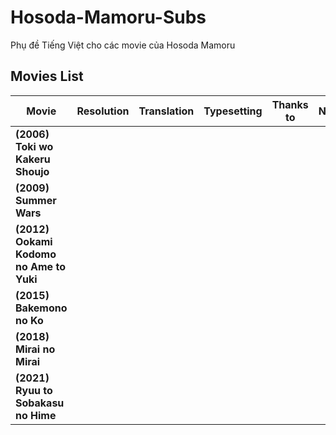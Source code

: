 # Hosoda-Mamoru-Subs
Phụ đề Tiếng Việt cho các movie của Hosoda Mamoru

## Movies List

|**Movie**|**Resolution**|**Translation**|**Typesetting**|**Thanks to**|**Note**|
|--------|--------|--------|--------|--------|--------|
|**(2006) Toki wo Kakeru Shoujo**||||||
|**(2009) Summer Wars**||||||
|**(2012) Ookami Kodomo no Ame to Yuki**||||||
|**(2015) Bakemono no Ko**||||||
|**(2018) Mirai no Mirai**||||||
|**(2021) Ryuu to Sobakasu no Hime**||||||
